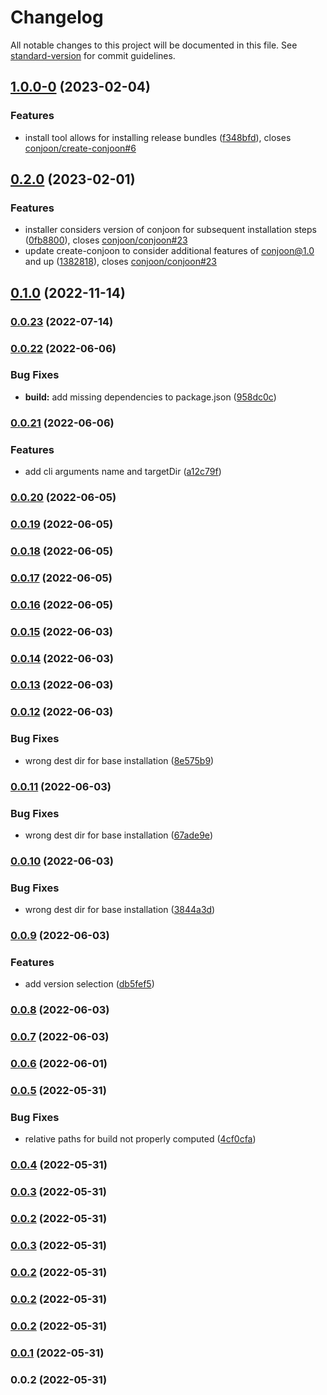 # Changelog

All notable changes to this project will be documented in this file. See [standard-version](https://github.com/conventional-changelog/standard-version) for commit guidelines.

## [1.0.0-0](https://github.com/conjoon/create-conjoon/compare/v0.2.0...v1.0.0-0) (2023-02-04)


### Features

* install tool allows for installing release bundles ([f348bfd](https://github.com/conjoon/create-conjoon/commit/f348bfd59976ca4eee32137b5ef765270d345d17)), closes [conjoon/create-conjoon#6](https://github.com/conjoon/create-conjoon/issues/6)

## [0.2.0](https://github.com/conjoon/create-conjoon/compare/v0.1.1...v0.2.0) (2023-02-01)


### Features

* installer considers version of conjoon for subsequent installation steps ([0fb8800](https://github.com/conjoon/create-conjoon/commit/0fb88007035d572db91b1304cd0e161059857339)), closes [conjoon/conjoon#23](https://github.com/conjoon/conjoon/issues/23)
* update create-conjoon to consider additional features of conjoon@1.0 and up ([1382818](https://github.com/conjoon/create-conjoon/commit/13828186f89e3377617c50166525d8819f89c336)), closes [conjoon/conjoon#23](https://github.com/conjoon/conjoon/issues/23)

## [0.1.0](https://github.com/conjoon/create-conjoon/compare/v0.0.23...v0.1.0) (2022-11-14)

### [0.0.23](https://github.com/conjoon/create-conjoon/compare/v0.0.22...v0.0.23) (2022-07-14)

### [0.0.22](https://github.com/conjoon/create-conjoon/compare/v0.0.21...v0.0.22) (2022-06-06)


### Bug Fixes

* **build:** add missing dependencies to package.json ([958dc0c](https://github.com/conjoon/create-conjoon/commit/958dc0c3ab14d054ae609b123e9cee84cf8a789e))

### [0.0.21](https://github.com/conjoon/create-conjoon/compare/v0.0.20...v0.0.21) (2022-06-06)


### Features

* add cli arguments name and targetDir ([a12c79f](https://github.com/conjoon/create-conjoon/commit/a12c79f23cba0cc438a0a2911085ea0826a6f52e))

### [0.0.20](https://github.com/conjoon/create-conjoon/compare/v0.0.19...v0.0.20) (2022-06-05)

### [0.0.19](https://github.com/conjoon/create-conjoon/compare/v0.0.18...v0.0.19) (2022-06-05)

### [0.0.18](https://github.com/conjoon/create-conjoon/compare/v0.0.17...v0.0.18) (2022-06-05)

### [0.0.17](https://github.com/conjoon/create-conjoon/compare/v0.0.16...v0.0.17) (2022-06-05)

### [0.0.16](https://github.com/conjoon/create-conjoon/compare/v0.0.15...v0.0.16) (2022-06-05)

### [0.0.15](https://github.com/conjoon/create-conjoon/compare/v0.0.14...v0.0.15) (2022-06-03)

### [0.0.14](https://github.com/conjoon/create-conjoon/compare/v0.0.13...v0.0.14) (2022-06-03)

### [0.0.13](https://github.com/conjoon/create-conjoon/compare/v0.0.12...v0.0.13) (2022-06-03)

### [0.0.12](https://github.com/conjoon/create-conjoon/compare/v0.0.11...v0.0.12) (2022-06-03)


### Bug Fixes

* wrong dest dir for base installation ([8e575b9](https://github.com/conjoon/create-conjoon/commit/8e575b9e578fd5f4d50aeeb4d2b876b3cec6b71b))

### [0.0.11](https://github.com/conjoon/create-conjoon/compare/v0.0.10...v0.0.11) (2022-06-03)


### Bug Fixes

* wrong dest dir for base installation ([67ade9e](https://github.com/conjoon/create-conjoon/commit/67ade9eae6272699fed64e9e8065b275d1f3842c))

### [0.0.10](https://github.com/conjoon/create-conjoon/compare/v0.0.9...v0.0.10) (2022-06-03)


### Bug Fixes

* wrong dest dir for base installation ([3844a3d](https://github.com/conjoon/create-conjoon/commit/3844a3d3185548c5c5045597d29f4705d0cda2a6))

### [0.0.9](https://github.com/conjoon/create-conjoon/compare/v0.0.8...v0.0.9) (2022-06-03)


### Features

* add version selection ([db5fef5](https://github.com/conjoon/create-conjoon/commit/db5fef507cee1464af6284c89fbe99f72e5726ef))

### [0.0.8](https://github.com/conjoon/create-conjoon/compare/v0.0.7...v0.0.8) (2022-06-03)

### [0.0.7](https://github.com/conjoon/create-conjoon/compare/v0.0.6...v0.0.7) (2022-06-03)

### [0.0.6](https://github.com/conjoon/create-conjoon/compare/v0.0.5...v0.0.6) (2022-06-01)

### [0.0.5](https://github.com/conjoon/create-conjoon/compare/v0.0.4...v0.0.5) (2022-05-31)


### Bug Fixes

* relative paths for build not properly computed ([4cf0cfa](https://github.com/conjoon/create-conjoon/commit/4cf0cfa5b2a2651c4a54dee4ab03f1526c10da39))

### [0.0.4](https://github.com/conjoon/create-conjoon/compare/v0.0.3...v0.0.4) (2022-05-31)

### [0.0.3](https://github.com/conjoon/create-conjoon/compare/v0.0.2...v0.0.3) (2022-05-31)

### [0.0.2](https://github.com/conjoon/create-conjoon/compare/v0.0.1...v0.0.2) (2022-05-31)

### [0.0.3](https://github.com/conjoon/create-conjoon/compare/v0.0.2...v0.0.3) (2022-05-31)

### [0.0.2](https://github.com/conjoon/create-conjoon/compare/v0.0.1...v0.0.2) (2022-05-31)

### [0.0.2](https://github.com/conjoon/create-conjoon/compare/v0.0.1...v0.0.2) (2022-05-31)

### [0.0.2](https://github.com/conjoon/create-conjoon/compare/v0.0.1...v0.0.2) (2022-05-31)

### [0.0.1](https://github.com/conjoon/create-conjoon/compare/v0.0.2...v0.0.1) (2022-05-31)

### 0.0.2 (2022-05-31)
